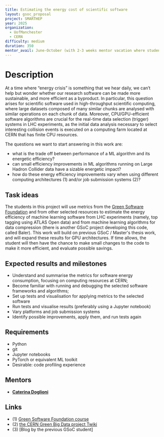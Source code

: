 ```yaml
---
title: Estimating the energy cost of scientific software
layout: gsoc_proposal
project: SMARTHEP
year: 2025
organization:
  - UofManchester
  - CERN
difficulty: medium
duration: 350
mentor_avail: June-October (with 2-3 weeks mentor vacation where student will work independently with minimal guidance)
---
```

# Description

At a time where “energy crisis” is something that we hear daily,
we can’t help but wonder whether our research software can be made more sustainable,
and more efficient as a byproduct.
In particular, this question arises for scientific software used in high-throughput scientific
computing, where large datasets composed of many similar chunks are analysed with similar operations
on each chunk of data.
Moreover, CPU/GPU-efficient software algorithms are crucial for the real-time data selection (trigger)
systems in LHC experiments,
as the initial data analysis necessary to select interesting collision events
is executed on a computing farm located at CERN that has finite CPU resources.

The questions we want to start answering in this work are:
   * what is the trade off between performance of a ML algorithm and its energetic efficiency?
   * can small efficiency improvements in ML algorithms running on Large Hadron Collider data
   have a sizable energetic impact?
   * how do these energy efficiency improvements vary
   when using different computing architectures (1) and/or job submission systems (2)?

## Task ideas

The students in this project will use metrics from the [Green Software Foundation](<https://greensoftware.foundation>)
and from other selected resources to estimate the energy efficiency of machine learning software from LHC experiments 
(namely, top tagging using ATLAS Open data) and from machine learning algorithms for data compression
(there is another GSoC project developing this code, called Baler).
This work will build on previous GSoC / Master's thesis work, and will expand these results for GPU architectures. 
If time allows, the student will then have the chance to make small changes to the code
to make it more efficient, and evaluate possible savings.

## Expected results and milestones

 * Understand and summarise the metrics for software energy consumption, focusing on computing resources at CERN;
 * Become familiar with running and debugging the selected software frameworks and algorithms;
 * Set up tests and visualisation for applying metrics to the selected software
 * Run tests and visualise results (preferably using a Jupyter notebook)
 * Vary platforms and job submission systems
 * Identify possible improvements, apply them, and run tests again

## Requirements

 * Python
 * git
 * Jupyter notebooks
 * PyTorch or equivalent ML toolkit 
 * Desirable: code profiling experience

## Mentors

 * **[Caterina Doglioni](mailto:caterina.doglioni@cern.ch)**

## Links

 * (1) [Green Software Foundation course](<https://learn.greensoftware.foundation/hardware-efficiency>)
 * (2) [the CERN Green Big Data project Twiki](<https://twiki.cern.ch/twiki/bin/view/Main/GreenBigData>)
 * (3) [Blog by the previous GSoC student] 
